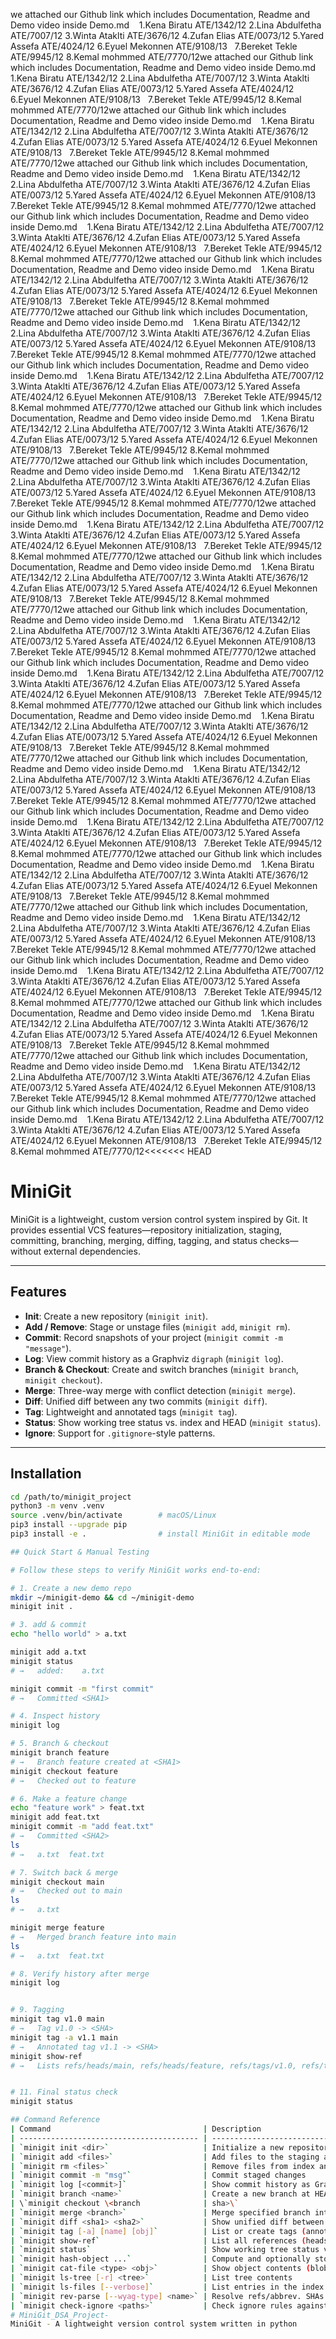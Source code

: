we attached our Github link which includes Documentation, Readme and Demo video inside Demo.md
   1.Kena Biratu ATE/1342/12
2.Lina Abdulfetha ATE/7007/12
3.Winta Ataklti ATE/3676/12
4.Zufan Elias ATE/0073/12
5.Yared Assefa ATE/4024/12
6.Eyuel Mekonnen ATE/9108/13   7.Bereket Tekle ATE/9945/12
8.Kemal mohmmed ATE/7770/12we attached our Github link which includes Documentation, Readme and Demo video inside Demo.md
   1.Kena Biratu ATE/1342/12
2.Lina Abdulfetha ATE/7007/12
3.Winta Ataklti ATE/3676/12
4.Zufan Elias ATE/0073/12
5.Yared Assefa ATE/4024/12
6.Eyuel Mekonnen ATE/9108/13   7.Bereket Tekle ATE/9945/12
8.Kemal mohmmed ATE/7770/12we attached our Github link which includes Documentation, Readme and Demo video inside Demo.md
   1.Kena Biratu ATE/1342/12
2.Lina Abdulfetha ATE/7007/12
3.Winta Ataklti ATE/3676/12
4.Zufan Elias ATE/0073/12
5.Yared Assefa ATE/4024/12
6.Eyuel Mekonnen ATE/9108/13   7.Bereket Tekle ATE/9945/12
8.Kemal mohmmed ATE/7770/12we attached our Github link which includes Documentation, Readme and Demo video inside Demo.md
   1.Kena Biratu ATE/1342/12
2.Lina Abdulfetha ATE/7007/12
3.Winta Ataklti ATE/3676/12
4.Zufan Elias ATE/0073/12
5.Yared Assefa ATE/4024/12
6.Eyuel Mekonnen ATE/9108/13   7.Bereket Tekle ATE/9945/12
8.Kemal mohmmed ATE/7770/12we attached our Github link which includes Documentation, Readme and Demo video inside Demo.md
   1.Kena Biratu ATE/1342/12
2.Lina Abdulfetha ATE/7007/12
3.Winta Ataklti ATE/3676/12
4.Zufan Elias ATE/0073/12
5.Yared Assefa ATE/4024/12
6.Eyuel Mekonnen ATE/9108/13   7.Bereket Tekle ATE/9945/12
8.Kemal mohmmed ATE/7770/12we attached our Github link which includes Documentation, Readme and Demo video inside Demo.md
   1.Kena Biratu ATE/1342/12
2.Lina Abdulfetha ATE/7007/12
3.Winta Ataklti ATE/3676/12
4.Zufan Elias ATE/0073/12
5.Yared Assefa ATE/4024/12
6.Eyuel Mekonnen ATE/9108/13   7.Bereket Tekle ATE/9945/12
8.Kemal mohmmed ATE/7770/12we attached our Github link which includes Documentation, Readme and Demo video inside Demo.md
   1.Kena Biratu ATE/1342/12
2.Lina Abdulfetha ATE/7007/12
3.Winta Ataklti ATE/3676/12
4.Zufan Elias ATE/0073/12
5.Yared Assefa ATE/4024/12
6.Eyuel Mekonnen ATE/9108/13   7.Bereket Tekle ATE/9945/12
8.Kemal mohmmed ATE/7770/12we attached our Github link which includes Documentation, Readme and Demo video inside Demo.md
   1.Kena Biratu ATE/1342/12
2.Lina Abdulfetha ATE/7007/12
3.Winta Ataklti ATE/3676/12
4.Zufan Elias ATE/0073/12
5.Yared Assefa ATE/4024/12
6.Eyuel Mekonnen ATE/9108/13   7.Bereket Tekle ATE/9945/12
8.Kemal mohmmed ATE/7770/12we attached our Github link which includes Documentation, Readme and Demo video inside Demo.md
   1.Kena Biratu ATE/1342/12
2.Lina Abdulfetha ATE/7007/12
3.Winta Ataklti ATE/3676/12
4.Zufan Elias ATE/0073/12
5.Yared Assefa ATE/4024/12
6.Eyuel Mekonnen ATE/9108/13   7.Bereket Tekle ATE/9945/12
8.Kemal mohmmed ATE/7770/12we attached our Github link which includes Documentation, Readme and Demo video inside Demo.md
   1.Kena Biratu ATE/1342/12
2.Lina Abdulfetha ATE/7007/12
3.Winta Ataklti ATE/3676/12
4.Zufan Elias ATE/0073/12
5.Yared Assefa ATE/4024/12
6.Eyuel Mekonnen ATE/9108/13   7.Bereket Tekle ATE/9945/12
8.Kemal mohmmed ATE/7770/12we attached our Github link which includes Documentation, Readme and Demo video inside Demo.md
   1.Kena Biratu ATE/1342/12
2.Lina Abdulfetha ATE/7007/12
3.Winta Ataklti ATE/3676/12
4.Zufan Elias ATE/0073/12
5.Yared Assefa ATE/4024/12
6.Eyuel Mekonnen ATE/9108/13   7.Bereket Tekle ATE/9945/12
8.Kemal mohmmed ATE/7770/12we attached our Github link which includes Documentation, Readme and Demo video inside Demo.md
   1.Kena Biratu ATE/1342/12
2.Lina Abdulfetha ATE/7007/12
3.Winta Ataklti ATE/3676/12
4.Zufan Elias ATE/0073/12
5.Yared Assefa ATE/4024/12
6.Eyuel Mekonnen ATE/9108/13   7.Bereket Tekle ATE/9945/12
8.Kemal mohmmed ATE/7770/12we attached our Github link which includes Documentation, Readme and Demo video inside Demo.md
   1.Kena Biratu ATE/1342/12
2.Lina Abdulfetha ATE/7007/12
3.Winta Ataklti ATE/3676/12
4.Zufan Elias ATE/0073/12
5.Yared Assefa ATE/4024/12
6.Eyuel Mekonnen ATE/9108/13   7.Bereket Tekle ATE/9945/12
8.Kemal mohmmed ATE/7770/12we attached our Github link which includes Documentation, Readme and Demo video inside Demo.md
   1.Kena Biratu ATE/1342/12
2.Lina Abdulfetha ATE/7007/12
3.Winta Ataklti ATE/3676/12
4.Zufan Elias ATE/0073/12
5.Yared Assefa ATE/4024/12
6.Eyuel Mekonnen ATE/9108/13   7.Bereket Tekle ATE/9945/12
8.Kemal mohmmed ATE/7770/12we attached our Github link which includes Documentation, Readme and Demo video inside Demo.md
   1.Kena Biratu ATE/1342/12
2.Lina Abdulfetha ATE/7007/12
3.Winta Ataklti ATE/3676/12
4.Zufan Elias ATE/0073/12
5.Yared Assefa ATE/4024/12
6.Eyuel Mekonnen ATE/9108/13   7.Bereket Tekle ATE/9945/12
8.Kemal mohmmed ATE/7770/12we attached our Github link which includes Documentation, Readme and Demo video inside Demo.md
   1.Kena Biratu ATE/1342/12
2.Lina Abdulfetha ATE/7007/12
3.Winta Ataklti ATE/3676/12
4.Zufan Elias ATE/0073/12
5.Yared Assefa ATE/4024/12
6.Eyuel Mekonnen ATE/9108/13   7.Bereket Tekle ATE/9945/12
8.Kemal mohmmed ATE/7770/12we attached our Github link which includes Documentation, Readme and Demo video inside Demo.md
   1.Kena Biratu ATE/1342/12
2.Lina Abdulfetha ATE/7007/12
3.Winta Ataklti ATE/3676/12
4.Zufan Elias ATE/0073/12
5.Yared Assefa ATE/4024/12
6.Eyuel Mekonnen ATE/9108/13   7.Bereket Tekle ATE/9945/12
8.Kemal mohmmed ATE/7770/12we attached our Github link which includes Documentation, Readme and Demo video inside Demo.md
   1.Kena Biratu ATE/1342/12
2.Lina Abdulfetha ATE/7007/12
3.Winta Ataklti ATE/3676/12
4.Zufan Elias ATE/0073/12
5.Yared Assefa ATE/4024/12
6.Eyuel Mekonnen ATE/9108/13   7.Bereket Tekle ATE/9945/12
8.Kemal mohmmed ATE/7770/12we attached our Github link which includes Documentation, Readme and Demo video inside Demo.md
   1.Kena Biratu ATE/1342/12
2.Lina Abdulfetha ATE/7007/12
3.Winta Ataklti ATE/3676/12
4.Zufan Elias ATE/0073/12
5.Yared Assefa ATE/4024/12
6.Eyuel Mekonnen ATE/9108/13   7.Bereket Tekle ATE/9945/12
8.Kemal mohmmed ATE/7770/12we attached our Github link which includes Documentation, Readme and Demo video inside Demo.md
   1.Kena Biratu ATE/1342/12
2.Lina Abdulfetha ATE/7007/12
3.Winta Ataklti ATE/3676/12
4.Zufan Elias ATE/0073/12
5.Yared Assefa ATE/4024/12
6.Eyuel Mekonnen ATE/9108/13   7.Bereket Tekle ATE/9945/12
8.Kemal mohmmed ATE/7770/12we attached our Github link which includes Documentation, Readme and Demo video inside Demo.md
   1.Kena Biratu ATE/1342/12
2.Lina Abdulfetha ATE/7007/12
3.Winta Ataklti ATE/3676/12
4.Zufan Elias ATE/0073/12
5.Yared Assefa ATE/4024/12
6.Eyuel Mekonnen ATE/9108/13   7.Bereket Tekle ATE/9945/12
8.Kemal mohmmed ATE/7770/12we attached our Github link which includes Documentation, Readme and Demo video inside Demo.md
   1.Kena Biratu ATE/1342/12
2.Lina Abdulfetha ATE/7007/12
3.Winta Ataklti ATE/3676/12
4.Zufan Elias ATE/0073/12
5.Yared Assefa ATE/4024/12
6.Eyuel Mekonnen ATE/9108/13   7.Bereket Tekle ATE/9945/12
8.Kemal mohmmed ATE/7770/12we attached our Github link which includes Documentation, Readme and Demo video inside Demo.md
   1.Kena Biratu ATE/1342/12
2.Lina Abdulfetha ATE/7007/12
3.Winta Ataklti ATE/3676/12
4.Zufan Elias ATE/0073/12
5.Yared Assefa ATE/4024/12
6.Eyuel Mekonnen ATE/9108/13   7.Bereket Tekle ATE/9945/12
8.Kemal mohmmed ATE/7770/12<<<<<<< HEAD
# MiniGit

MiniGit is a lightweight, custom version control system inspired by Git. It provides essential VCS features—repository initialization, staging, committing, branching, merging, diffing, tagging, and status checks—without external dependencies.

---

## Features

- **Init**: Create a new repository (`minigit init`).
- **Add / Remove**: Stage or unstage files (`minigit add`, `minigit rm`).
- **Commit**: Record snapshots of your project (`minigit commit -m "message"`).
- **Log**: View commit history as a Graphviz `digraph` (`minigit log`).
- **Branch & Checkout**: Create and switch branches (`minigit branch`, `minigit checkout`).
- **Merge**: Three-way merge with conflict detection (`minigit merge`).
- **Diff**: Unified diff between any two commits (`minigit diff`).
- **Tag**: Lightweight and annotated tags (`minigit tag`).
- **Status**: Show working tree status vs. index and HEAD (`minigit status`).
- **Ignore**: Support for `.gitignore`-style patterns.

---

## Installation

```bash
cd /path/to/minigit_project
python3 -m venv .venv
source .venv/bin/activate        # macOS/Linux
pip3 install --upgrade pip
pip3 install -e .                # install MiniGit in editable mode

## Quick Start & Manual Testing

# Follow these steps to verify MiniGit works end-to-end:

# 1. Create a new demo repo
mkdir ~/minigit-demo && cd ~/minigit-demo
minigit init .

# 3. add & commit
echo "hello world" > a.txt

minigit add a.txt
minigit status
# →   added:    a.txt

minigit commit -m "first commit"
# →   Committed <SHA1>

# 4. Inspect history
minigit log

# 5. Branch & checkout
minigit branch feature
# →   Branch feature created at <SHA1>
minigit checkout feature
# →   Checked out to feature

# 6. Make a feature change
echo "feature work" > feat.txt
minigit add feat.txt
minigit commit -m "add feat.txt"
# →   Committed <SHA2>
ls
# →   a.txt  feat.txt

# 7. Switch back & merge
minigit checkout main
# →   Checked out to main
ls
# →   a.txt

minigit merge feature
# →   Merged branch feature into main
ls
# →   a.txt  feat.txt

# 8. Verify history after merge
minigit log


# 9. Tagging
minigit tag v1.0 main
# →   Tag v1.0 -> <SHA>
minigit tag -a v1.1 main
# →   Annotated tag v1.1 -> <SHA>
minigit show-ref
# →   Lists refs/heads/main, refs/heads/feature, refs/tags/v1.0, refs/tags/v1.1


# 11. Final status check
minigit status

## Command Reference
| Command                                  | Description                                    |                              |
| ---------------------------------------- | ---------------------------------------------- | ---------------------------- |
| `minigit init <dir>`                     | Initialize a new repository                    |                              |
| `minigit add <files>`                    | Add files to the staging area (index)          |                              |
| `minigit rm <files>`                     | Remove files from index and working tree       |                              |
| `minigit commit -m "msg"`                | Commit staged changes                          |                              |
| `minigit log [<commit>]`                 | Show commit history as Graphviz digraph        |                              |
| `minigit branch <name>`                  | Create a new branch at HEAD                    |                              |
| \`minigit checkout \<branch              | sha>\`                                         | Switch to a branch or commit |
| `minigit merge <branch>`                 | Merge specified branch into current branch     |                              |
| `minigit diff <sha1> <sha2>`             | Show unified diff between two commits          |                              |
| `minigit tag [-a] [name] [obj]`          | List or create tags (annotated or lightweight) |                              |
| `minigit show-ref`                       | List all references (heads & tags)             |                              |
| `minigit status`                         | Show working tree status vs. index & HEAD      |                              |
| `minigit hash-object ...`                | Compute and optionally store object SHA        |                              |
| `minigit cat-file <type> <obj>`          | Show object contents (blob, commit, tag, tree) |                              |
| `minigit ls-tree [-r] <tree>`            | List tree contents                             |                              |
| `minigit ls-files [--verbose]`           | List entries in the index                      |                              |
| `minigit rev-parse [--wyag-type] <name>` | Resolve refs/abbrev. SHAs                      |                              |
| `minigit check-ignore <paths>`           | Check ignore rules against paths               |                              |
# MiniGit_DSA_Project-
MiniGit - A lightweight version control system written in python 
